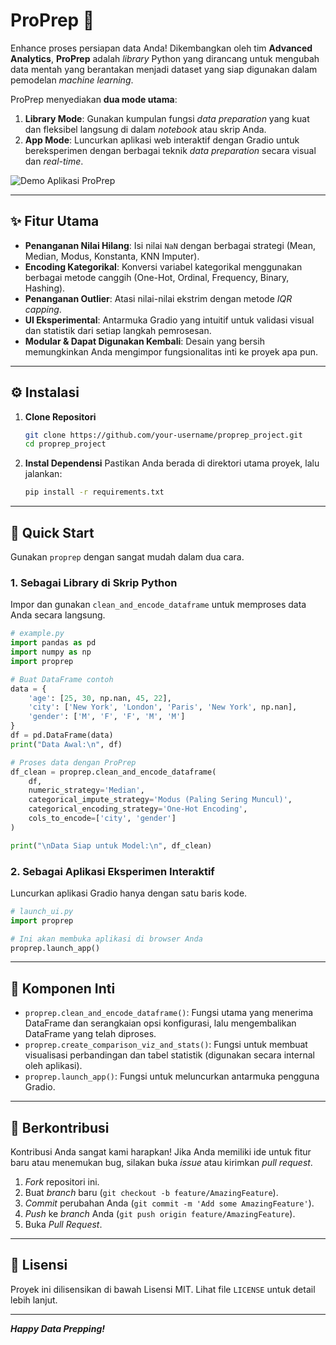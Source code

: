 # ProPrep 🚀

Enhance proses persiapan data Anda\! Dikembangkan oleh tim **Advanced Analytics**, **ProPrep** adalah *library* Python yang dirancang untuk mengubah data mentah yang berantakan menjadi dataset yang siap digunakan dalam pemodelan *machine learning*.

ProPrep menyediakan **dua mode utama**:

1.  **Library Mode**: Gunakan kumpulan fungsi *data preparation* yang kuat dan fleksibel langsung di dalam *notebook* atau skrip Anda.
2.  **App Mode**: Luncurkan aplikasi web interaktif dengan Gradio untuk bereksperimen dengan berbagai teknik *data preparation* secara visual dan *real-time*.

![Demo Aplikasi ProPrep](xx)

-----

## ✨ Fitur Utama

  * **Penanganan Nilai Hilang**: Isi nilai `NaN` dengan berbagai strategi (Mean, Median, Modus, Konstanta, KNN Imputer).
  * **Encoding Kategorikal**: Konversi variabel kategorikal menggunakan berbagai metode canggih (One-Hot, Ordinal, Frequency, Binary, Hashing).
  * **Penanganan Outlier**: Atasi nilai-nilai ekstrim dengan metode *IQR capping*.
  * **UI Eksperimental**: Antarmuka Gradio yang intuitif untuk validasi visual dan statistik dari setiap langkah pemrosesan.
  * **Modular & Dapat Digunakan Kembali**: Desain yang bersih memungkinkan Anda mengimpor fungsionalitas inti ke proyek apa pun.

-----

## ⚙️ Instalasi

1.  **Clone Repositori**

    ```bash
    git clone https://github.com/your-username/proprep_project.git
    cd proprep_project
    ```

2.  **Instal Dependensi**
    Pastikan Anda berada di direktori utama proyek, lalu jalankan:

    ```bash
    pip install -r requirements.txt
    ```

-----

## 🚀 Quick Start

Gunakan `proprep` dengan sangat mudah dalam dua cara.

### 1\. Sebagai Library di Skrip Python

Impor dan gunakan `clean_and_encode_dataframe` untuk memproses data Anda secara langsung.

```python
# example.py
import pandas as pd
import numpy as np
import proprep

# Buat DataFrame contoh
data = {
    'age': [25, 30, np.nan, 45, 22],
    'city': ['New York', 'London', 'Paris', 'New York', np.nan],
    'gender': ['M', 'F', 'F', 'M', 'M']
}
df = pd.DataFrame(data)
print("Data Awal:\n", df)

# Proses data dengan ProPrep
df_clean = proprep.clean_and_encode_dataframe(
    df,
    numeric_strategy='Median',
    categorical_impute_strategy='Modus (Paling Sering Muncul)',
    categorical_encoding_strategy='One-Hot Encoding',
    cols_to_encode=['city', 'gender']
)

print("\nData Siap untuk Model:\n", df_clean)
```

### 2\. Sebagai Aplikasi Eksperimen Interaktif

Luncurkan aplikasi Gradio hanya dengan satu baris kode.

```python
# launch_ui.py
import proprep

# Ini akan membuka aplikasi di browser Anda
proprep.launch_app()
```

-----

## 🔧 Komponen Inti

  * `proprep.clean_and_encode_dataframe()`: Fungsi utama yang menerima DataFrame dan serangkaian opsi konfigurasi, lalu mengembalikan DataFrame yang telah diproses.
  * `proprep.create_comparison_viz_and_stats()`: Fungsi untuk membuat visualisasi perbandingan dan tabel statistik (digunakan secara internal oleh aplikasi).
  * `proprep.launch_app()`: Fungsi untuk meluncurkan antarmuka pengguna Gradio.

-----

## 🤝 Berkontribusi

Kontribusi Anda sangat kami harapkan\! Jika Anda memiliki ide untuk fitur baru atau menemukan bug, silakan buka *issue* atau kirimkan *pull request*.

1.  *Fork* repositori ini.
2.  Buat *branch* baru (`git checkout -b feature/AmazingFeature`).
3.  *Commit* perubahan Anda (`git commit -m 'Add some AmazingFeature'`).
4.  *Push* ke *branch* Anda (`git push origin feature/AmazingFeature`).
5.  Buka *Pull Request*.

-----

## 📜 Lisensi

Proyek ini dilisensikan di bawah Lisensi MIT. Lihat file `LICENSE` untuk detail lebih lanjut.

-----

***Happy Data Prepping\!***
